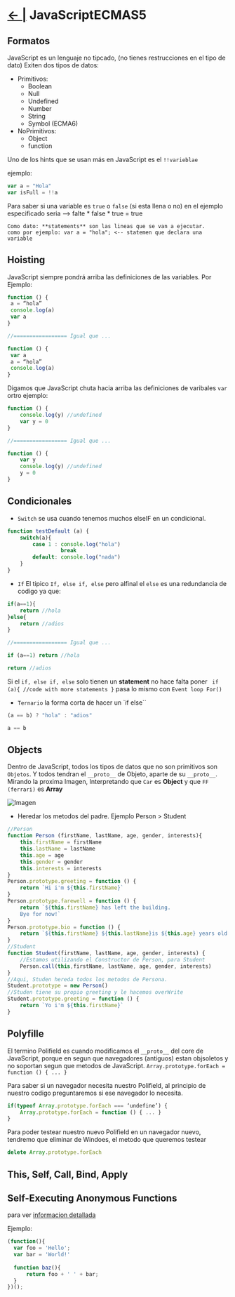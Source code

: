# [← |](https://github.com/VGamezz19/skylab-boot-notes/tree/master/semana01/)  JavaScriptECMAS5

## Formatos

JavaScript es un lenguaje no tipcado, (no tienes restrucciones en el tipo de dato)
Exiten dos tipos de datos:
-   Primitivos:
    - Boolean 
    - Null 
    - Undefined
    - Number
    - String 
    - Symbol (ECMA6)
-   NoPrimitivos:
    - Object
    - function

Uno de los hints que se usan más en JavaScript es el `!!varieblae`

ejemplo: 

````javascript
var a = "Hola"
var isFull = !!a
````

Para saber si una variable es `true` o `false` (si esta llena o no) en el ejemplo especificado seria --> falte * false * true = true

````
Como dato: **statements** son las lineas que se van a ejecutar. 
como por ejemplo: var a = "hola"; <-- statemen que declara una variable
````

## Hoisting

JavaScript siempre pondrá arriba las definiciones de las variables. Por Ejemplo:

```javascript
function () {
 a = “hola”
 console.log(a)
 var a
}

//================= Igual que ...

function () {
 var a
 a = “hola”
 console.log(a)
}
```

Digamos que JavaScript chuta hacia arriba las definiciones de varibales `var`
ortro ejemplo:

```javascript
function () {
    console.log(y) //undefined
    var y = 0
}

//================= Igual que ...

function () {
    var y
    console.log(y) //undefined
    y = 0
}
```


## Condicionales

- `Switch` se usa cuando tenemos muchos elseIF en un condicional.

````javascript
function testDefault (a) {
    switch(a){
        case 1 : console.log("hola")
                 break
        default: console.log("nada")
    }
}
````

- `If` El tipico `If, else if, else` pero alfinal el `else` es una redundancia de codigo ya que:
`````javascript
if(a==1){
    return //hola
}else{
    return //adios
}

//================= Igual que ...

if (a==1) return //hola

return //adios
`````

Si el `if, else if, else` solo tienen un **statement** no hace falta poner ` if (a){ //code with more statements }`
pasa lo mismo con `Event loop For()`


- `Ternario` la forma corta de hacer un `if else``

````javascript
(a == b) ? "hola" : "adios"

a == b 

````


## Objects

Dentro de JavaScript, todos los tipos de datos que no son  primitivos son `Objetos`. 
Y todos tendran el `__proto__` de Objeto, aparte de su `__proto__`.
Mirando la proxima Imagen, Interpretando que `Car` es **Object** y que `FF (ferrari)` es **Array**

![Imagen](https://github.com/VGamezz19/skylab-boot-notes/blbo/master/semana01/public/herencias.jpg)


- Heredar los metodos del padre. Ejemplo Person > Student

```javascript
//Person
function Person (firstName, lastName, age, gender, interests){
    this.firstName = firstName
    this.lastName = lastName
    this.age = age
    this.gender = gender
    this.interests = interests
}
Person.prototype.greeting = function () {
    return `Hi i'm ${this.firstName}`
}
Person.prototype.farewell = function () {
    return `${this.firstName} has left the building.
    Bye for now!`
}
Person.prototype.bio = function () {
    return `${this.firstName} ${this.lastName}is ${this.age} years old. ${(this.gender == 'famel') ? "She" : "He"} likes ${this.interests.join(", ")}`;
}
//Student
function Student(firstName, lastName, age, gender, interests) {
    //Estamos utilizando el Constructor de Person, para Student
    Person.call(this,firstName, lastName, age, gender, interests)
}
//Aqui, Studen hereda todos los metodos de Persona.
Student.prototype = new Person()
//Studen tiene su propio greeting y le hacemos overWrite
Student.prototype.greeting = function () {
    return `Yo i'm ${this.firstName}`
}
```

## Polyfille

El termino Polifield es cuando modificamos el `__proto__` del core de JavaScript, porque en segun que navegadores (antiguos) estan objsoletos y no soportan segun que metodos de JavaScript.
`Array.prototype.forEach = function () { ... }`

Para saber si un navegador necesita nuestro Polifield, al principio de nuestro codigo preguntaremos si ese navegador lo necesita.
```javascript
if(typeof Array.prototype.forEach === ‘undefine’) {
    Array.prototype.forEach = function () { ... }
}
```

Para poder testear nuestro nuevo Polifield en un navegador nuevo, tendremo que eliminar de Windoes, el metodo que queremos testear
``` javascript
delete Array.prototype.forEach
```

## This, Self, Call, Bind, Apply

## Self-Executing Anonymous Functions

para ver [informacion detallada](http://markdalgleish.com/2011/03/self-executing-anonymous-functions/)

Ejemplo:

````javascript
(function(){
  var foo = 'Hello';
  var bar = 'World!'
  
  function baz(){
      return foo + ' ' + bar;
  }
})();
````

